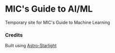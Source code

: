 # MIC's Guide to AI/ML

Temporary site for MIC's Guide to Machine Learning

### Credits

Built using [Astro-Starlight](https://astro.build/themes/details/ion/)
